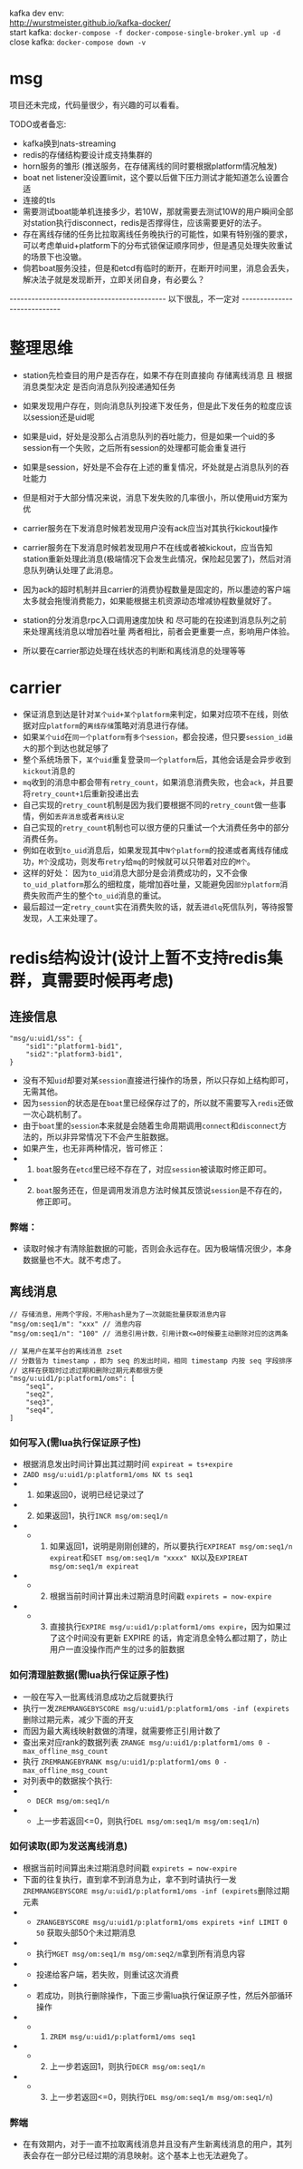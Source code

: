 kafka dev env:   
http://wurstmeister.github.io/kafka-docker/   
start kafka: `docker-compose -f docker-compose-single-broker.yml up -d`   
close kafka: `docker-compose down -v`

# msg
项目还未完成，代码量很少，有兴趣的可以看看。

TODO或者备忘:
- kafka换到nats-streaming
- redis的存储结构要设计成支持集群的
- horn服务的雏形 (推送服务，在存储离线的同时要根据platform情况触发)
- boat net listener没设置limit，这个要以后做下压力测试才能知道怎么设置合适
- 连接的tls
- 需要测试boat能单机连接多少，若10W，那就需要去测试10W的用户瞬间全部对station执行disconnect，redis是否撑得住，应该需要更好的法子。
- 存在离线存储的任务比拉取离线任务晚执行的可能性，如果有特别强的要求，可以考虑单uid+platform下的分布式锁保证顺序同步，但是遇见处理失败重试的场景下也没辙。
- 倘若boat服务没挂，但是和etcd有临时的断开，在断开时间里，消息会丢失，解决法子就是发现断开，立即关闭自身，有必要么？
  
------------------------------------------- 以下很乱，不一定对 ----------------------------
# 整理思维
- station先检查目的用户是否存在，如果不存在则直接向 存储离线消息 且 根据消息类型决定 是否向消息队列投递通知任务
- 如果发现用户存在，则向消息队列投递下发任务，但是此下发任务的粒度应该以session还是uid呢
- 如果是uid，好处是没那么占消息队列的吞吐能力，但是如果一个uid的多session有一个失败，之后所有session的处理都可能会重复进行
- 如果是session，好处是不会存在上述的重复情况，坏处就是占消息队列的吞吐能力
- 但是相对于大部分情况来说，消息下发失败的几率很小，所以使用uid方案为优
- carrier服务在下发消息时候若发现用户没有ack应当对其执行kickout操作
- carrier服务在下发消息时候若发现用户不在线或者被kickout，应当告知station重新处理此消息(极端情况下会发生此情况，保险起见罢了)，然后对消息队列确认处理了此消息。
- 因为ack的超时机制并且carrier的消费协程数量是固定的，所以墨迹的客户端太多就会拖慢消费能力，如果能根据主机资源动态增减协程数量就好了。

- station的分发消息rpc入口调用速度加快 和 尽可能的在投递到消息队列之前来处理离线消息以增加吞吐量 两者相比，前者会更重要一点，影响用户体验。
- 所以要在carrier那边处理在线状态的判断和离线消息的处理等等

# carrier
- 保证消息到达是针对`某个uid+某个platform`来判定，如果对应项不在线，则依据对应`platform`的`离线存储`策略对消息进行存储。
- 如果`某个uid`在`同一个platform`有`多个session`，都会投递，但只要`session_id最大`的那个到达也就足够了
- 整个系统场景下，`某个uid`重复登录`同一个platform`后，其他会话是会异步收到`kickout`消息的
- `mq`收到的消息中都会带有`retry_count`，如果消息消费失败，也会`ack`，并且要将`retry_count+1`后重新投递出去
- 自己实现的`retry_count`机制是因为我们要根据不同的`retry_count`做一些事情，例如`丢弃消息`或者`离线认定`
- 自己实现的`retry_count`机制也可以很方便的只重试一个大消费任务中的部分消费任务。
- 例如在收到`to_uid`消息后，如果发现其中`N个platform`的投递或者离线存储成功，`M个`没成功，则发布`retry`给`mq`的时候就可以只带着对应的`M个`。
- 这样的好处： 因为`to_uid`消息大部分是会消费成功的，又不会像`to_uid_platform`那么的细粒度，能增加吞吐量，又能避免因`部分platform`消费失败而产生的整个`to_uid`消息的重试。
- 最后超过一定`retry_count`实在消费失败的话，就丢进`dlq`死信队列，等待报警发现，人工来处理了。

# redis结构设计(设计上暂不支持redis集群，真需要时候再考虑)

## 连接信息
```
"msg/u:uid1/ss": {
    "sid1":"platform1-bid1",
    "sid2":"platform3-bid1",
}
```
- 没有不知`uid`却要对某`session`直接进行操作的场景，所以只存如上结构即可，无需其他。
- 因为`session`的状态是在`boat`里已经保存过了的，所以就不需要写入`redis`还做一次心跳机制了。
- 由于`boat`里的`session`本来就是会随着生命周期调用`connect`和`disconnect`方法的，所以非异常情况下不会产生脏数据。
- 如果产生，也无非两种情况，皆可修正：
- 1. `boat`服务在`etcd`里已经不存在了，对应`session`被读取时修正即可。
- 2. `boat`服务还在，但是调用发消息方法时候其反馈说`session`是不存在的，修正即可。
  
### 弊端：
- 读取时候才有清除脏数据的可能，否则会永远存在。因为极端情况很少，本身数据量也不大。就不考虑了。

## 离线消息
```
// 存储消息，用两个字段，不用hash是为了一次就能批量获取消息内容
"msg/om:seq1/m": "xxx" // 消息内容
"msg/om:seq1/n": "100" // 消息引用计数，引用计数<=0时候要主动删除对应的这两条

// 某用户在某平台的离线消息 zset
// 分数皆为 timestamp ，即为 seq 的发出时间，相同 timestamp 内按 seq 字段排序
// 这样在获取时过滤过期和删除过期元素都很方便
"msg/u:uid1/p:platform1/oms": [
    "seq1",
    "seq2",
    "seq3",
    "seq4",
]
```

### 如何写入(需lua执行保证原子性)
- 根据消息发出时间计算出其过期时间 `expireat = ts+expire`
- `ZADD msg/u:uid1/p:platform1/oms NX ts seq1`
- 1. 如果返回0，说明已经记录过了
- 2. 如果返回1，执行`INCR msg/om:seq1/n`
- -  1. 如果返回1，说明是刚刚创建的，所以要执行`EXPIREAT msg/om:seq1/n expireat`和`SET msg/om:seq1/m "xxxx" NX`以及`EXPIREAT msg/om:seq1/m expireat`
- -  2. 根据当前时间计算出未过期消息时间戳 `expirets = now-expire`
- -  3. 直接执行`EXPIRE msg/u:uid1/p:platform1/oms expire`，因为如果过了这个时间没有更新 EXPIRE 的话，肯定消息全特么都过期了，防止用户一直没操作而产生的过多的脏数据

### 如何清理脏数据(需lua执行保证原子性)
- 一般在写入一批离线消息成功之后就要执行
- 执行一发`ZREMRANGEBYSCORE msg/u:uid1/p:platform1/oms -inf (expirets` 删除过期元素，减少下面的开支
- 而因为最大离线映射数做的清理，就需要修正引用计数了
- 查出来对应rank的数据列表 `ZRANGE msg/u:uid1/p:platform1/oms 0 -max_offline_msg_count`
- 执行 `ZREMRANGEBYRANK msg/u:uid1/p:platform1/oms 0 -max_offline_msg_count`
- 对列表中的数据挨个执行:
- - `DECR msg/om:seq1/n`
- - 上一步若返回<=0，则执行`DEL msg/om:seq1/m msg/om:seq1/n`)
    
### 如何读取(即为发送离线消息)
- 根据当前时间算出未过期消息时间戳 `expirets = now-expire`
- 下面的往复执行，直到拿不到消息为止，拿不到时请执行一发`ZREMRANGEBYSCORE msg/u:uid1/p:platform1/oms -inf (expirets`删除过期元素
- - `ZRANGEBYSCORE msg/u:uid1/p:platform1/oms expirets +inf LIMIT 0 50` 获取头部50个未过期消息
- - 执行`MGET msg/om:seq1/m msg/om:seq2/m`拿到所有消息内容
- - 投递给客户端，若失败，则重试这次消费
- - 若成功，则执行删除操作，下面三步需lua执行保证原子性，然后外部循环操作
- - 1. `ZREM msg/u:uid1/p:platform1/oms seq1`
- - 2. 上一步若返回1，则执行`DECR msg/om:seq1/n`
- - 3. 上一步若返回<=0，则执行`DEL msg/om:seq1/m msg/om:seq1/n`)

### 弊端
- 在有效期内，对于一直不拉取离线消息并且没有产生新离线消息的用户，其列表会存在一部分已经过期的消息映射。这个基本上也无法避免了。
